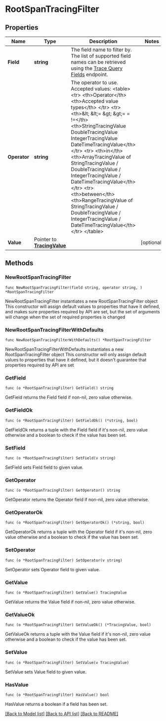 # RootSpanTracingFilter

## Properties

Name | Type | Description | Notes
------------ | ------------- | ------------- | -------------
**Field** | **string** | The field name to filter by. The list of supported field names can be retrieved using the [Trace Query Fields](#operation/getTraceQueryFields) endpoint. | 
**Operator** | **string** | The operator to use. Accepted values:   &lt;table&gt;     &lt;tr&gt;       &lt;th&gt;Operator&lt;/th&gt;       &lt;th&gt;Accepted value types&lt;/th&gt;     &lt;/tr&gt;     &lt;tr&gt;       &lt;th&gt;&amp;lt; &amp;lt;&#x3D; &amp;gt; &amp;gt;&#x3D; &#x3D; !&#x3D;&lt;/th&gt;       &lt;th&gt;StringTracingValue DoubleTracingValue IntegerTracingValue DateTimeTracingValue&lt;/th&gt;     &lt;/tr&gt;     &lt;tr&gt;       &lt;th&gt;in&lt;/th&gt;       &lt;th&gt;ArrayTracingValue of StringTracingValue / DoubleTracingValue / IntegerTracingValue / DateTimeTracingValue&lt;/th&gt;     &lt;/tr&gt;     &lt;tr&gt;       &lt;th&gt;between&lt;/th&gt;       &lt;th&gt;RangeTracingValue of StringTracingValue / DoubleTracingValue / IntegerTracingValue / DateTimeTracingValue&lt;/th&gt;     &lt;/tr&gt;   &lt;/table&gt; | 
**Value** | Pointer to [**TracingValue**](TracingValue.md) |  | [optional] 

## Methods

### NewRootSpanTracingFilter

`func NewRootSpanTracingFilter(field string, operator string, ) *RootSpanTracingFilter`

NewRootSpanTracingFilter instantiates a new RootSpanTracingFilter object
This constructor will assign default values to properties that have it defined,
and makes sure properties required by API are set, but the set of arguments
will change when the set of required properties is changed

### NewRootSpanTracingFilterWithDefaults

`func NewRootSpanTracingFilterWithDefaults() *RootSpanTracingFilter`

NewRootSpanTracingFilterWithDefaults instantiates a new RootSpanTracingFilter object
This constructor will only assign default values to properties that have it defined,
but it doesn't guarantee that properties required by API are set

### GetField

`func (o *RootSpanTracingFilter) GetField() string`

GetField returns the Field field if non-nil, zero value otherwise.

### GetFieldOk

`func (o *RootSpanTracingFilter) GetFieldOk() (*string, bool)`

GetFieldOk returns a tuple with the Field field if it's non-nil, zero value otherwise
and a boolean to check if the value has been set.

### SetField

`func (o *RootSpanTracingFilter) SetField(v string)`

SetField sets Field field to given value.


### GetOperator

`func (o *RootSpanTracingFilter) GetOperator() string`

GetOperator returns the Operator field if non-nil, zero value otherwise.

### GetOperatorOk

`func (o *RootSpanTracingFilter) GetOperatorOk() (*string, bool)`

GetOperatorOk returns a tuple with the Operator field if it's non-nil, zero value otherwise
and a boolean to check if the value has been set.

### SetOperator

`func (o *RootSpanTracingFilter) SetOperator(v string)`

SetOperator sets Operator field to given value.


### GetValue

`func (o *RootSpanTracingFilter) GetValue() TracingValue`

GetValue returns the Value field if non-nil, zero value otherwise.

### GetValueOk

`func (o *RootSpanTracingFilter) GetValueOk() (*TracingValue, bool)`

GetValueOk returns a tuple with the Value field if it's non-nil, zero value otherwise
and a boolean to check if the value has been set.

### SetValue

`func (o *RootSpanTracingFilter) SetValue(v TracingValue)`

SetValue sets Value field to given value.

### HasValue

`func (o *RootSpanTracingFilter) HasValue() bool`

HasValue returns a boolean if a field has been set.


[[Back to Model list]](../README.md#documentation-for-models) [[Back to API list]](../README.md#documentation-for-api-endpoints) [[Back to README]](../README.md)


